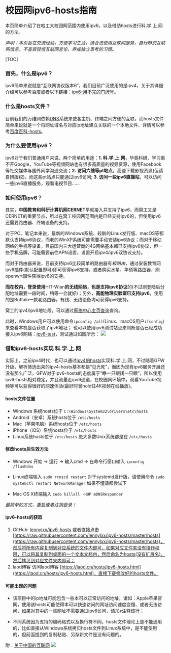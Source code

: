 # 校园网ipv6-hosts指南
本页简单介绍了在哈工大校园网范围内使用ipv6，以及借助hosts进行科.学.上.网的方法。

*声明：本页旨在交流经验，方便学习生活，请合法使用互联网服务，自行辨别互联网信息，不盲目轻信互联网言论，养成独立思考的习惯。*

[TOC]

### 首先，什么是ipv6？
ipv6简单来说就是“互联网协议版本6”，我们目前广泛使用的是ipv4，关于其详细介绍可以参考百度或者以下链接：[ipv6-用不完的门牌号](http://www.edu.cn/info/ip6/zs/v6/201201/t20120113_731784.shtml)。
### 什么是hosts文件？
目前我们的万维网依赖[DNS](https://baike.baidu.com/item/dns/427444?fr=aladdin)系统来使各主机、终端之间方便的互联，而hosts文件简单来说就是一个将网址域名与对应ip地址建立关联的一个本地文件，详情可以参考[百度百科-hosts](https://baike.baidu.com/item/hosts/10474546?fr=aladdin)。
### 为什么要使用ipv6？
ipv6对于我们普通用户来说，两个简单的用途：**1. 科.学.上.网**，毕竟科研、学习离不开Google，YouTube等视频网站也有很多高质量的视频资源，使用Facebook等社交媒体与国外同学沟通交流；**2. 访问六维等pt站点**，高速下载影视资源(但请自辨版权)，而这些pt站点只能通过ipv6访问; **3. 访问一些ipv6直播站**，可以访问一些ipv6直播服务，观看电视节目......
### 如何使用ipv6？
其实，**中国教育和科研计算机网CERNET**早就接入并支持了ipv6，而窝工又是CERNET的重要节点，所以在窝工校园网范围内是已经支持ipv6的，但使用ipv6还需要路由器、终端设备的支持。

对于PC、笔记本来说，最新的Windows系统、较新的Linux发行版、macOS等都默认支持ipv6协议，而老的WinXP系统可能需要手动安装ipv6协议；而对于移动网络的手机等设备，目前国内三大运营商的4G网络基本都已支持ipv6协议，但一些手机品牌，可能需要前往APN设置，设置开启ipv4/ipv6双协议支持。

而对于路由器来说，目前支持ipv6比较简单的路由器有*极路由*，通过安装教育网ipv6插件(默认配置即可)即可获得ipv6支持，或者购买水星、华硕等路由器，刷openwrt固件获得ipv6的支持。

**而在校内，登录使用**HIT-Wlan**的无线网络，也是支持ipv6协议**的(不过刚登陆后分配地址需要一段时间，稍等一会就好)；另外，**高能物理实验室已支持ipv6**，使用的是Buffalo一款老路由器，有线、无线设备均可获得ipv6支持。

窝工的ipv4/ipv6地址段，可以通过[网络中心主页查询](http://ito.hit.edu.cn/wlgl/list.htm)查询。

此时，Windows用户可以使用命令```ipconfig /all```(Linux、macOS用户```ifconfig```)来查看本机是否获取了ipv6地址；
也可以使用ipv6测试站点来判断是否已经成功接入ipv6网络：[ipv6-test](http://www.test-ipv6.com/)，测试通过如图所示：
![](https://res.cloudinary.com/regulus/image/upload/v1547126528/Github/ipv6-test.jpg)

### 借助ipv6-hosts实现 科.学.上.网
实际上，之前ipv4时代，也可以通过[ipv4的hosts](https://laod.cn/hosts/2018-google-hosts.html)实现科.学.上.网，不过随着GFW升级，解析筛选出来的ipv4-hosts基本都是“见光死”，而因为现有ipv6服务开展还没有那么广泛，GFW对于ipv6-hosts的态度属于“睁一只眼闭一只眼”，所以使用ipv6-hosts相对稳定，并且流量走ipv6通道，在校园网环境中，观看YouTube视频等可以获得很好的网速体验(最好时曾hold住4K视频在线播放)。

#### hosts文件位置
- Windows 系统hosts位于 ```C:\Windows\System32\drivers\etc\hosts```
- Android（安卓）系统hosts位于 ```/etc/hosts```
- Mac（苹果电脑）系统hosts位于 ```/etc/hosts```
- iPhone（iOS）系统hosts位于 ```/etc/hosts```
- Linux系统hosts位于 ```/etc/hosts```
绝大多数Unix系统都是在 ```/etc/hosts```

#### 修改hosts后生效方法
- Windows 开始 -> 运行 -> 输入cmd -> 在命令行窗口输入
```ipconfig /flushdns```

- Linux终端输入
```sudo rcnscd restart```
对于systemd发行版，请使用命令
```sudo systemctl restart NetworkManager```
如果不懂请都尝试下

- Mac OS X终端输入
```sudo killall -HUP mDNSResponder```

*最简单的方式，重启或者注销登录！*

#### ipv6-hosts的获取
1. GitHub:
[lennylxx/ipv6-hosts](https://github.com/lennylxx/ipv6-hosts)
或者直接点击[https://raw.githubusercontent.com/lennylxx/ipv6-hosts/master/hosts](https://raw.githubusercontent.com/lennylxx/ipv6-hosts/master/hosts)，然后将所有内容复制到对应系统的文件内即可，如果对应文件夹没有操作权限，可以将其复制到桌面的一个文本文档内，然后命名为hosts(没有扩展名)，然后拷贝到对应文件夹内即可；
2. laod博客
访问laod博客 [https://laod.cn/hosts/ipv6-hosts.html](https://laod.cn/hosts/ipv6-hosts.html)，直接下载修改好的hosts文件。

#### 可能出现的问题
- 该项目中的ip地址可能包含一些本可以正常访问的地址，诸如：Apple苹果官网，使用该hosts可能使得本可以快速访问的网址访问速度变慢、或者无法访问，如果对其中的一些网址不需要通过ipv6访问，请加```#```注释该行；

- 不同系统因为支持的编码格式以及换行符不同，hosts文件理论上是不能通用的，比如直接从Windows系统拷贝hosts文件到Linux系统中，是不能使用的，但前面提到的复制粘贴、另存新文件是没有问题的。


附：[关于中国的互联网](https://github.com/racaljk/hosts/wiki/%E5%85%B3%E4%BA%8E%E4%B8%AD%E5%9B%BD%E7%9A%84%E4%BA%92%E8%81%94%E7%BD%91)
![](https://res.cloudinary.com/regulus/image/upload/v1547129839/Github/about_CN_Internet.jpg)
